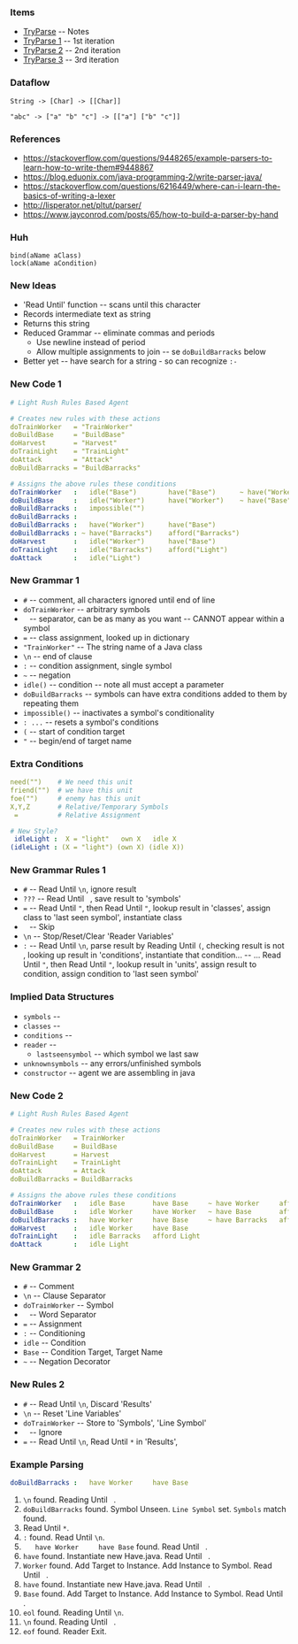 

### Items
 - [TryParse](TryParse.md)      -- Notes
 - [TryParse 1](TryParse1.py)   -- 1st iteration
 - [TryParse 2](TryParse2.py)   -- 2nd iteration
 - [TryParse 3](TryParse3.py)   -- 3rd iteration


### Dataflow
```
String -> [Char] -> [[Char]]
```
```
"abc" -> ["a" "b" "c"] -> [["a"] ["b" "c"]]
```


### References
 - https://stackoverflow.com/questions/9448265/example-parsers-to-learn-how-to-write-them#9448867
 - https://blog.eduonix.com/java-programming-2/write-parser-java/
 - https://stackoverflow.com/questions/6216449/where-can-i-learn-the-basics-of-writing-a-lexer
 - http://lisperator.net/pltut/parser/
 - https://www.jayconrod.com/posts/65/how-to-build-a-parser-by-hand


### Huh
```
bind(aName aClass)
lock(aName aCondition)
```


### New Ideas
 - 'Read Until' function -- scans until this character
 - Records intermediate text as string
 - Returns this string
 - Reduced Grammar -- eliminate commas and periods
   - Use newline instead of period
   - Allow multiple assignments to join -- se `doBuildBarracks` below
 - Better yet -- have search for a string - so can recognize `:-`


### New Code 1
```yaml
# Light Rush Rules Based Agent

# Creates new rules with these actions
doTrainWorker   = "TrainWorker"
doBuildBase     = "BuildBase"
doHarvest       = "Harvest"
doTrainLight    = "TrainLight"
doAttack        = "Attack"
doBuildBarracks = "BuildBarracks"

# Assigns the above rules these conditions
doTrainWorker   :   idle("Base")        have("Base")      ~ have("Worker")  afford("Worker")
doBuildBase     :   idle("Worker")      have("Worker")    ~ have("Base")    afford("Base")
doBuildBarracks :   impossible("")
doBuildBarracks :   
doBuildBarracks :   have("Worker")      have("Base")
doBuildBarracks : ~ have("Barracks")    afford("Barracks")
doHarvest       :   idle("Worker")      have("Base")
doTrainLight    :   idle("Barracks")    afford("Light")
doAttack        :   idle("Light")
```


### New Grammar 1
 - `#`                  -- comment, all characters ignored until end of line
 - `doTrainWorker`      -- arbitrary symbols
 - ` `                  -- separator, can be as many as you want -- CANNOT appear within a symbol
 - `=`                  -- class assignment, looked up in dictionary
 - `"TrainWorker"`      -- The string name of a Java class
 - `\n`                 -- end of clause
 - `:`                  -- condition assignment, single symbol
 - `~`                  -- negation
 - `idle()`             -- condition -- note all must accept a parameter
 - `doBuildBarracks`    -- symbols can have extra conditions added to them by repeating them
 - `impossible()`       -- inactivates a symbol's conditionality
 - `: ...`              -- resets a symbol's conditions
 - `(`                  -- start of condition target
 - `"`                  -- begin/end of target name


### Extra Conditions
```yaml
need("")    # We need this unit
friend("")  # we have this unit
foe("")     # enemy has this unit
X,Y,Z       # Relative/Temporary Symbols
 =          # Relative Assignment
```
```yaml
# New Style?
 idleLight :  X = "light"   own X   idle X
(idleLight : (X = "light") (own X) (idle X))
```


### New Grammar Rules 1
 - `#`      -- Read Until `\n`, ignore result
 - `???`    -- Read Until ` `, save result to 'symbols'
 - `=`      -- Read Until `"`, then Read Until `"`, lookup result in 'classes', assign class to 'last seen symbol', instantiate class
 - ` `      -- Skip
 - `\n`     -- Stop/Reset/Clear 'Reader Variables'
 - `:`      -- Read Until `\n`, parse result by Reading Until `(`, checking result is not ` `, looking up result in 'conditions', instantiate that condition...
            -- ... Read Until `"`, then Read Until `"`, lookup result in 'units', assign result to condition, assign condition to 'last seen symbol'


### Implied Data Structures
 - `symbols`            -- 
 - `classes`            -- 
 - `conditions`         -- 
 - `reader`             -- 
   - `lastseensymbol`   -- which symbol we last saw
 - `unknownsymbols`     -- any errors/unfinished symbols
 - `constructor`        -- agent we are assembling in java


### New Code 2
```yaml
# Light Rush Rules Based Agent

# Creates new rules with these actions
doTrainWorker   = TrainWorker
doBuildBase     = BuildBase
doHarvest       = Harvest
doTrainLight    = TrainLight
doAttack        = Attack
doBuildBarracks = BuildBarracks

# Assigns the above rules these conditions
doTrainWorker   :   idle Base       have Base     ~ have Worker     afford Worker
doBuildBase     :   idle Worker     have Worker   ~ have Base       afford Base
doBuildBarracks :   have Worker     have Base     ~ have Barracks   afford Barracks
doHarvest       :   idle Worker     have Base
doTrainLight    :   idle Barracks   afford Light
doAttack        :   idle Light
```


### New Grammar 2
 - `#`                  -- Comment
 - `\n`                 -- Clause Separator
 - `doTrainWorker`      -- Symbol
 - ` `                  -- Word Separator
 - `=`                  -- Assignment
 - `:`                  -- Conditioning
 - `idle`               -- Condition
 - `Base`               -- Condition Target, Target Name
 - `~`                  -- Negation Decorator

### New Rules 2
 - `#`                  -- Read Until `\n`, Discard 'Results'
 - `\n`                 -- Reset 'Line Variables'
 - `doTrainWorker`      -- Store to 'Symbols', 'Line Symbol'
 - ` `                  -- Ignore
 - `=`                  -- Read Until `\n`, Read Until `*` in 'Results', 


### Example Parsing
```yaml
doBuildBarracks :   have Worker     have Base
```
 1.  `\n` found. Reading Until ` `.
 2.  `doBuildBarracks` found. Symbol Unseen. `Line Symbol` set. `Symbols` match found.
 3.  Read Until `*`.
 4.  `:` found. Read Until `\n`.
 5.  `   have Worker     have Base` found. Read Until ` `.
 6.  `have` found. Instantiate new Have.java. Read Until ` `.
 7.  `Worker` found. Add Target to Instance. Add Instance to Symbol. Read Until ` `.
 8.  `have` found. Instantiate new Have.java. Read Until ` `.
 9.  `Base` found. Add Target to Instance. Add Instance to Symbol. Read Until ` `.
 10. `eol` found. Reading Until `\n`.
 11. `\n` found. Reading Until ` `.
 12. `eof` found. Reader Exit.


